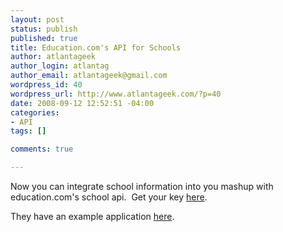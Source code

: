 ```yaml
--- 
layout: post
status: publish
published: true
title: Education.com's API for Schools
author: atlantageek
author_login: atlantag
author_email: atlantageek@gmail.com
wordpress_id: 40
wordpress_url: http://www.atlantageek.com/?p=40
date: 2008-09-12 12:52:51 -04:00
categories: 
- API
tags: []

comments: true

---
```

Now you can integrate school information into you mashup with education.com's school api.&nbsp; Get your key <a href="http://www.education.com/webservice/request">here</a>.

They have an example application <a href="http://www.education.com/schoolfinder/tools/localschools-widget/">here</a>.
